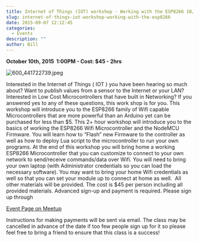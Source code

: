 ```yaml
---
title: Internet of Things (IOT) workshop - Working with the ESP8266 10/10/15 1:00 PM
slug: internet-of-things-iot-workshop-working-with-the-esp8266
date: 2015-09-07 12:12:45
categories:
  - Events
description: ""
author: Bill
---
```



**October 10th, 2015  1:00PM - Cost: $45 - 2hrs**

![600_441722739.jpeg](http://photos4.meetupstatic.com/photos/event/a/b/3/600_441722739.jpeg)

Interested in the Internet of Things ( IOT ) you have been hearing so much about? Want to publish values from a sensor to the Internet or your LAN? Interested in Low Cost Microcontrollers that have built in Networking? If you answered yes to any of these questions, this work shop is for you. This workshop will introduce you to the ESP8266 family of Wifi capable Microcontrollers that are more powerful than an Arduino yet can be purchased for less than $5. This 2+ hour workshop will introduce you to the basics of working the ESP8266 Wifi Microcontroller and the NodeMCU Firmware. You will learn how to “Flash” new Firmware to the controller as well as how to deploy Lua script to the microcontroller to run your own programs. At the end of this workshop you will bring home a working ESP8266 Microcontroller that you can customize to connect to your own network to send/receive commands/data over Wifi. You will need to bring your own laptop (with Administrator credentials so you can load the necessary software). You may want to bring your home Wifi credentials as well so that you can set your module up to connect at home as well.  All other materials will be provided. The cost is $45 per person including all provided materials. Advanced sign-up and payment is required. Please sign up through

[Event Page on Meetup](http://www.meetup.com/CT-Hackerspace/events/225178060/)

Instructions for making payments will be sent via email. The class may be cancelled in advance of the date if too few people sign up for it so please feel free to bring a friend to ensure that this class is a success!
